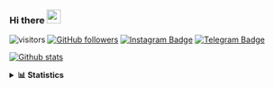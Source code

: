 ### Hi there <img height="25" width="25"  src="https://camo.githubusercontent.com/35d3d11359a49bf12aebb834cc13fd81b95eff4e/68747470733a2f2f6d656469612e67697068792e636f6d2f6d656469612f6876524a434c467a6361737252346961377a2f67697068792e676966">

![visitors](https://visitor-badge.glitch.me/badge?page_id=hanifazzuhdi.hanifazzuhdi)
[![GitHub followers](https://img.shields.io/github/followers/hanifazzuhdi?label=Follow&style=social)](https://github.com/hanifazzuhdi/?tab=follow) 
[![Instagram Badge](https://img.shields.io/badge/-hanifazzuhdi-blue?style=social&logo=Instagram&link=https://www.instagram.com/hnfhanif52/)](https://www.instagram.com/hnfhanif52/)
[![Telegram Badge](https://img.shields.io/badge/-hanifazzuhdi-blue?style=social&logo=telegram&link=https://www.t.me/hanif0198/)](https://www.t.me/hanif0198/) 

[![Github stats](https://github-readme-stats.vercel.app/api?username=hanifazzuhdi&count_private=true&title_color=333&text_color=777&show_icons=true&icon_color=333&line_height=20px)](https://github.com/hanifazzuhdi)

<details>
  <summary><b> 📊 Statistics </b></summary>
  
  <br/>
  
  <!--START_SECTION:waka-->
![Lines of code](https://img.shields.io/badge/From%20Hello%20World%20I%27ve%20Written-5%20Million%20lines%20of%20code-blue)

**🐱 My GitHub Data** 

> 🏆 12 Contributions in the Year 2022
 > 
> 📦 410.2 kB Used in GitHub's Storage 
 > 
> 🚫 Not Opted to Hire
 > 
> 📜 23 Public Repositories 
 > 
> 🔑 25 Private Repositories  
 > 
📊 **This Week I Spent My Time On** 

```text
⌚︎ Time Zone: Asia/Jakarta

💬 Programming Languages: 
Blade Template           20 hrs 59 mins      ███████████████░░░░░░░░░░   62.29% 
PHP                      9 hrs 45 mins       ███████░░░░░░░░░░░░░░░░░░   28.94% 
CSS                      1 hr 42 mins        █░░░░░░░░░░░░░░░░░░░░░░░░   5.07% 
SCSS                     41 mins             ░░░░░░░░░░░░░░░░░░░░░░░░░   2.07% 
HTML                     18 mins             ░░░░░░░░░░░░░░░░░░░░░░░░░   0.9%

🔥 Editors: 
VS Code                  33 hrs 41 mins      █████████████████████████   100.0%

💻 Operating System: 
Mac                      33 hrs 41 mins      █████████████████████████   100.0%

```


 Last Updated on 13/01/2022
<!--END_SECTION:waka-->
</details>
